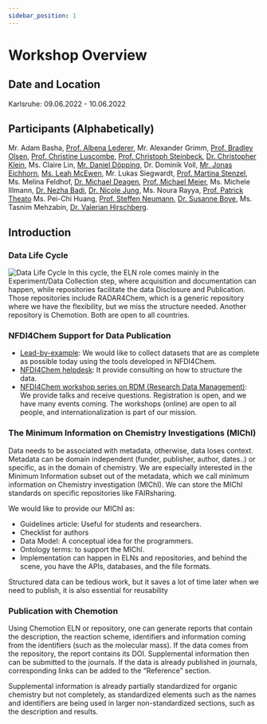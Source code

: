 ```yaml
---
sidebar_position: 1
---
```


# Workshop Overview

## Date and Location
Karlsruhe: 09.06.2022 - 10.06.2022

## Participants (Alphabetically)

Mr. Adam Basha, [Prof. Albena Lederer](https://orcid.org/0000-0002-1760-6426), Mr. Alexander Grimm, [Prof. Bradley Olsen](https://orcid.org/0000-0002-7272-7140), [Prof. Christine Luscombe](https://orcid.org/0000-0001-7456-1343), [Prof. Christoph Steinbeck](https://orcid.org/0000-0001-6966-0814), [Dr. Christopher Klein](https://orcid.org/0000-0001-8028-4741), Ms. Claire Lin, [Mr. Daniel Döpping](https://orcid.org/0000-0003-1118-1970), Dr. Dominik Voll, [Mr. Jonas Eichhorn](https://orcid.org/0000-0001-7632-7112), [Ms. Leah McEwen](https://orcid.org/0000-0003-2968-1674), Mr. Lukas Siegwardt, [Prof. Martina Stenzel](https://orcid.org/0000-0002-6433-4419), Ms. Melina Feldhof, [Dr. Michael Deagen](https://orcid.org/0000-0002-8034-0667), [Prof. Michael Meier](https://orcid.org/0000-0001-7042-7606), Ms. Michele Illmann, [Dr. Nezha Badi](https://orcid.org/0000-0003-4220-571X), [Dr. Nicole Jung](https://orcid.org/0000-0001-9513-2468), Ms. Noura Rayya, [Prof. Patrick Theato](https://orcid.org/0000-0002-4562-9254)
Ms. Pei-Chi Huang, [Prof. Steffen Neumann](https://orcid.org/0000-0002-7899-7192), [Dr. Susanne Boye](https://orcid.org/0000-0003-1223-2434), Ms. Tasnim Mehzabin, [Dr. Valerian Hirschberg](https://orcid.org/0000-0001-8752-930X).

## Introduction
### Data Life Cycle
![Data Life Cycle](@site/static/img/cycle.png)
In this cycle, the ELN role comes mainly in the Experiment/Data Collection step, where acquisition and documentation can happen, while repositories facilitate the data Disclosure and Publication. Those repositories include RADAR4Chem, which is a generic repository where we have the flexibility, but we miss the structure needed. Another repository is Chemotion. Both are open to all countries.

### NFDI4Chem Support for Data Publication
- [Lead-by-example](https://www.nfdi4chem.de/index.php/2022/02/02/data-pledge-lets-lead-by-example-2/): We would like to collect datasets that are as complete as possible today using the tools developed in NFDI4Chem.
- [NFDI4Chem helpdesk](https://www.nfdi4chem.de/index.php/helpdesk/): It provide consulting on how to structure the data.
- [NFDI4Chem workshop series on RDM (Research Data Management)](https://www.nfdi4chem.de/index.php/event/workshop-fair-research-data-management-basics-for-chemists/):
We provide talks and receive questions. Registration is open, and we have many events coming. The workshops (online) are open to all people, and internationalization is part of our mission.

### The Minimum Information on Chemistry Investigations (MIChI)
Data needs to be associated with metadata, otherwise, data loses context. Metadata can be domain independent (funder, publisher, author, dates..) or specific, as in the domain of chemistry. We are especially interested in the Minimum Information subset out of the metadata, which we call minimum information on Chemistry investigation (MIChI). We can store the MIChI standards on specific repositories like FAIRsharing.

We would like to provide our MIChI as:
- Guidelines article: Useful for students and researchers.
- Checklist for authors
- Data Model: A conceptual idea for the programmers.
- Ontology terms: to support the MIChI. 
- Implementation can happen in ELNs and repositories, and behind the scene, you have the APIs, databases, and the file formats.

Structured data can be tedious work, but it saves a lot of time later when we need to publish, it is also essential for reusability

### Publication with Chemotion
Using Chemotion ELN or repository, one can generate reports that contain the description, the reaction scheme, identifiers and information coming from the identifiers (such as the molecular mass). If the data comes from the repository, the report contains its DOI. Supplemental information then can be submitted to the journals.
If the data is already published in journals, corresponding links can be added to the “Reference” section.

Supplemental information is already partially standardized for organic chemistry but not completely, as standardized elements such as the names and identifiers are being used in larger non-standardized sections, such as the description and results.

      
